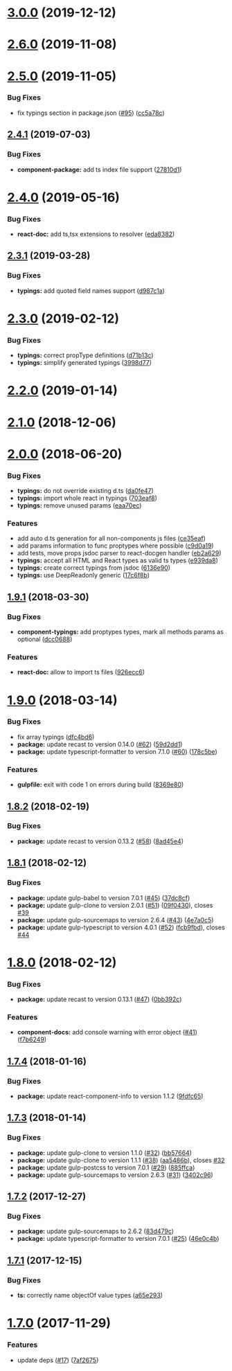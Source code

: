 <a name="3.0.0"></a>
# [3.0.0](https://github.com/alfa-laboratory/library-utils/compare/v2.6.0...v3.0.0) (2019-12-12)



<a name="2.6.0"></a>
# [2.6.0](https://github.com/alfa-laboratory/library-utils/compare/v2.5.0...v2.6.0) (2019-11-08)



<a name="2.5.0"></a>
# [2.5.0](https://github.com/alfa-laboratory/library-utils/compare/v2.4.1...v2.5.0) (2019-11-05)


### Bug Fixes

* fix typings section in package.json ([#95](https://github.com/alfa-laboratory/library-utils/issues/95)) ([cc5a78c](https://github.com/alfa-laboratory/library-utils/commit/cc5a78c))



<a name="2.4.1"></a>
## [2.4.1](https://github.com/alfa-laboratory/library-utils/compare/v2.4.0...v2.4.1) (2019-07-03)


### Bug Fixes

* **component-package:** add ts index file support ([27810d1](https://github.com/alfa-laboratory/library-utils/commit/27810d1))



<a name="2.4.0"></a>
# [2.4.0](https://github.com/alfa-laboratory/library-utils/compare/v2.3.1...v2.4.0) (2019-05-16)


### Bug Fixes

* **react-doc:** add ts,tsx extensions to resolver ([eda8382](https://github.com/alfa-laboratory/library-utils/commit/eda8382))



<a name="2.3.1"></a>
## [2.3.1](https://github.com/alfa-laboratory/library-utils/compare/v2.3.0...v2.3.1) (2019-03-28)


### Bug Fixes

* **typings:** add quoted field names support ([d987c1a](https://github.com/alfa-laboratory/library-utils/commit/d987c1a))



<a name="2.3.0"></a>
# [2.3.0](https://github.com/alfa-laboratory/library-utils/compare/v2.2.0...v2.3.0) (2019-02-12)


### Bug Fixes

* **typings:** correct propType definitions ([d71b13c](https://github.com/alfa-laboratory/library-utils/commit/d71b13c))
* **typings:** simplify generated typings ([3998d77](https://github.com/alfa-laboratory/library-utils/commit/3998d77))



<a name="2.2.0"></a>
# [2.2.0](https://github.com/alfa-laboratory/library-utils/compare/v2.1.0...v2.2.0) (2019-01-14)



<a name="2.1.0"></a>
# [2.1.0](https://github.com/alfa-laboratory/library-utils/compare/v2.0.0...v2.1.0) (2018-12-06)



<a name="2.0.0"></a>
# [2.0.0](https://github.com/alfa-laboratory/library-utils/compare/v1.9.1...v2.0.0) (2018-06-20)


### Bug Fixes

* **typings:** do not override existing d.ts ([da0fe47](https://github.com/alfa-laboratory/library-utils/commit/da0fe47))
* **typings:** import whole react in typings ([703eaf8](https://github.com/alfa-laboratory/library-utils/commit/703eaf8))
* **typings:** remove unused params ([eaa70ec](https://github.com/alfa-laboratory/library-utils/commit/eaa70ec))


### Features

* add auto d.ts generation for all non-components js files ([ce35eaf](https://github.com/alfa-laboratory/library-utils/commit/ce35eaf))
* add params information to func proptypes where possible ([c9d0a19](https://github.com/alfa-laboratory/library-utils/commit/c9d0a19))
* add tests, move props jsdoc parser to react-docgen handler ([eb2a629](https://github.com/alfa-laboratory/library-utils/commit/eb2a629))
* **typings:** accept all HTML and React types as valid ts types ([e939da8](https://github.com/alfa-laboratory/library-utils/commit/e939da8))
* **typings:** create correct typings from jsdoc ([6136e90](https://github.com/alfa-laboratory/library-utils/commit/6136e90))
* **typings:** use DeepReadonly generic ([17c6f8b](https://github.com/alfa-laboratory/library-utils/commit/17c6f8b))



<a name="1.9.1"></a>
## [1.9.1](https://github.com/alfa-laboratory/library-utils/compare/v1.9.0...v1.9.1) (2018-03-30)


### Bug Fixes

* **component-typings:** add proptypes types, mark all methods params as optional ([dcc0688](https://github.com/alfa-laboratory/library-utils/commit/dcc0688))


### Features

* **react-doc:** allow to import ts files ([926ecc6](https://github.com/alfa-laboratory/library-utils/commit/926ecc6))



<a name="1.9.0"></a>
# [1.9.0](https://github.com/alfa-laboratory/library-utils/compare/v1.8.2...v1.9.0) (2018-03-14)


### Bug Fixes

* fix array typings ([dfc4bd6](https://github.com/alfa-laboratory/library-utils/commit/dfc4bd6))
* **package:** update recast to version 0.14.0 ([#62](https://github.com/alfa-laboratory/library-utils/issues/62)) ([59d2dd1](https://github.com/alfa-laboratory/library-utils/commit/59d2dd1))
* **package:** update typescript-formatter to version 7.1.0 ([#60](https://github.com/alfa-laboratory/library-utils/issues/60)) ([178c5be](https://github.com/alfa-laboratory/library-utils/commit/178c5be))


### Features

* **gulpfile:** exit with code 1 on errors during build ([8369e80](https://github.com/alfa-laboratory/library-utils/commit/8369e80))



<a name="1.8.2"></a>
## [1.8.2](https://github.com/alfa-laboratory/library-utils/compare/v1.8.1...v1.8.2) (2018-02-19)


### Bug Fixes

* **package:** update recast to version 0.13.2 ([#58](https://github.com/alfa-laboratory/library-utils/issues/58)) ([8ad45e4](https://github.com/alfa-laboratory/library-utils/commit/8ad45e4))



<a name="1.8.1"></a>
## [1.8.1](https://github.com/alfa-laboratory/library-utils/compare/v1.8.0...v1.8.1) (2018-02-12)


### Bug Fixes

* **package:** update gulp-babel to version 7.0.1 ([#45](https://github.com/alfa-laboratory/library-utils/issues/45)) ([37dc8cf](https://github.com/alfa-laboratory/library-utils/commit/37dc8cf))
* **package:** update gulp-clone to version 2.0.1 ([#51](https://github.com/alfa-laboratory/library-utils/issues/51)) ([09f0430](https://github.com/alfa-laboratory/library-utils/commit/09f0430)), closes [#39](https://github.com/alfa-laboratory/library-utils/issues/39)
* **package:** update gulp-sourcemaps to version 2.6.4 ([#43](https://github.com/alfa-laboratory/library-utils/issues/43)) ([4e7a0c5](https://github.com/alfa-laboratory/library-utils/commit/4e7a0c5))
* **package:** update gulp-typescript to version 4.0.1 ([#52](https://github.com/alfa-laboratory/library-utils/issues/52)) ([fcb9fbd](https://github.com/alfa-laboratory/library-utils/commit/fcb9fbd)), closes [#44](https://github.com/alfa-laboratory/library-utils/issues/44)



<a name="1.8.0"></a>
# [1.8.0](https://github.com/alfa-laboratory/library-utils/compare/v1.7.4...v1.8.0) (2018-02-12)


### Bug Fixes

* **package:** update recast to version 0.13.1 ([#47](https://github.com/alfa-laboratory/library-utils/issues/47)) ([0bb392c](https://github.com/alfa-laboratory/library-utils/commit/0bb392c))


### Features

* **component-docs:** add console warning with error object ([#41](https://github.com/alfa-laboratory/library-utils/issues/41)) ([f7b6249](https://github.com/alfa-laboratory/library-utils/commit/f7b6249))



<a name="1.7.4"></a>
## [1.7.4](https://github.com/alfa-laboratory/library-utils/compare/v1.7.3...v1.7.4) (2018-01-16)


### Bug Fixes

* **package:** update react-component-info to version 1.1.2 ([9fdfc65](https://github.com/alfa-laboratory/library-utils/commit/9fdfc65))



<a name="1.7.3"></a>
## [1.7.3](https://github.com/alfa-laboratory/library-utils/compare/v1.7.2...v1.7.3) (2018-01-14)


### Bug Fixes

* **package:** update gulp-clone to version 1.1.0 ([#32](https://github.com/alfa-laboratory/library-utils/issues/32)) ([bb57664](https://github.com/alfa-laboratory/library-utils/commit/bb57664))
* **package:** update gulp-clone to version 1.1.1 ([#38](https://github.com/alfa-laboratory/library-utils/issues/38)) ([aa5486b](https://github.com/alfa-laboratory/library-utils/commit/aa5486b)), closes [#32](https://github.com/alfa-laboratory/library-utils/issues/32)
* **package:** update gulp-postcss to version 7.0.1 ([#29](https://github.com/alfa-laboratory/library-utils/issues/29)) ([885ffca](https://github.com/alfa-laboratory/library-utils/commit/885ffca))
* **package:** update gulp-sourcemaps to version 2.6.3 ([#31](https://github.com/alfa-laboratory/library-utils/issues/31)) ([3402c96](https://github.com/alfa-laboratory/library-utils/commit/3402c96))



<a name="1.7.2"></a>
## [1.7.2](https://github.com/alfa-laboratory/library-utils/compare/v1.7.1...v1.7.2) (2017-12-27)


### Bug Fixes

* **package:** update gulp-sourcemaps to 2.6.2 ([83d479c](https://github.com/alfa-laboratory/library-utils/commit/83d479c))
* **package:** update typescript-formatter to version 7.0.1 ([#25](https://github.com/alfa-laboratory/library-utils/issues/25)) ([46e0c4b](https://github.com/alfa-laboratory/library-utils/commit/46e0c4b))



<a name="1.7.1"></a>
## [1.7.1](https://github.com/alfa-laboratory/library-utils/compare/v1.7.0...v1.7.1) (2017-12-15)


### Bug Fixes

* **ts:** correctly name objectOf value types ([a65e293](https://github.com/alfa-laboratory/library-utils/commit/a65e293))



<a name="1.7.0"></a>
# [1.7.0](https://github.com/alfa-laboratory/library-utils/compare/v1.6.0...v1.7.0) (2017-11-29)


### Features

* update deps ([#17](https://github.com/alfa-laboratory/library-utils/issues/17)) ([7af2675](https://github.com/alfa-laboratory/library-utils/commit/7af2675))



